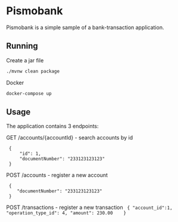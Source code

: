 # Pismobank

Pismobank is a simple sample of a bank-transaction application.

## Running

Create a jar file

```bash
./mvnw clean package
```

Docker
```bash
docker-compose up
```



## Usage
The application contains 3 endpoints:

GET /accounts/{accountId} - search accounts by id
 ```
  {
      "id": 1,
      "documentNumber": "233123123123"
  }
 ```

POST /accounts - register a new account
  ```
   {
      "documentNumber": "233123123123"
   }
  ```

POST /transactions - register a new transaction  ​
​```
​{
​"account_id":1,
​"operation_type_id": 4,
​"amount": 230.00   
​}
​```

